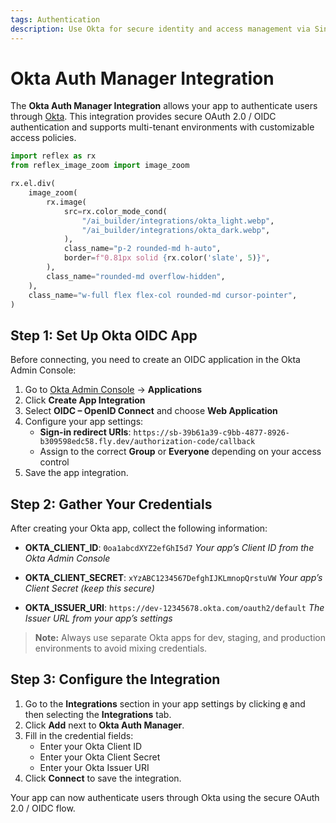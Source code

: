 ```yaml
---
tags: Authentication
description: Use Okta for secure identity and access management via Single Sign-On provisioning.
---
```


# Okta Auth Manager Integration

The **Okta Auth Manager Integration** allows your app to authenticate users through [Okta](https://okta.com). This integration provides secure OAuth 2.0 / OIDC authentication and supports multi-tenant environments with customizable access policies.

```python exec
import reflex as rx
from reflex_image_zoom import image_zoom
```

```python eval
rx.el.div(
    image_zoom(
        rx.image(
            src=rx.color_mode_cond(
                "/ai_builder/integrations/okta_light.webp",
                "/ai_builder/integrations/okta_dark.webp",
            ),
            class_name="p-2 rounded-md h-auto",
            border=f"0.81px solid {rx.color('slate', 5)}",
        ),
        class_name="rounded-md overflow-hidden",
    ),
    class_name="w-full flex flex-col rounded-md cursor-pointer",
)
```

## Step 1: Set Up Okta OIDC App

Before connecting, you need to create an OIDC application in the Okta Admin Console:

1. Go to [Okta Admin Console](https://login.okta.com) → **Applications**
2. Click **Create App Integration**
3. Select **OIDC – OpenID Connect** and choose **Web Application**
4. Configure your app settings:
   - **Sign-in redirect URIs**:
     `https://sb-39b61a39-c9bb-4877-8926-b309598edc58.fly.dev/authorization-code/callback`
   - Assign to the correct **Group** or **Everyone** depending on your access control
5. Save the app integration.

## Step 2: Gather Your Credentials

After creating your Okta app, collect the following information:

- **OKTA_CLIENT_ID**: `0oa1abcdXYZ2efGhI5d7`
  *Your app’s Client ID from the Okta Admin Console*

- **OKTA_CLIENT_SECRET**: `xYzABC1234567DefghIJKLmnopQrstuVW`
  *Your app’s Client Secret (keep this secure)*

- **OKTA_ISSUER_URI**: `https://dev-12345678.okta.com/oauth2/default`
  *The Issuer URL from your app’s settings*

> **Note:** Always use separate Okta apps for dev, staging, and production environments to avoid mixing credentials.

## Step 3: Configure the Integration

1. Go to the **Integrations** section in your app settings by clicking **`@`** and then selecting the **Integrations** tab.
2. Click **Add** next to **Okta Auth Manager**.
3. Fill in the credential fields:
   - Enter your Okta Client ID
   - Enter your Okta Client Secret
   - Enter your Okta Issuer URI
4. Click **Connect** to save the integration.

Your app can now authenticate users through Okta using the secure OAuth 2.0 / OIDC flow.
